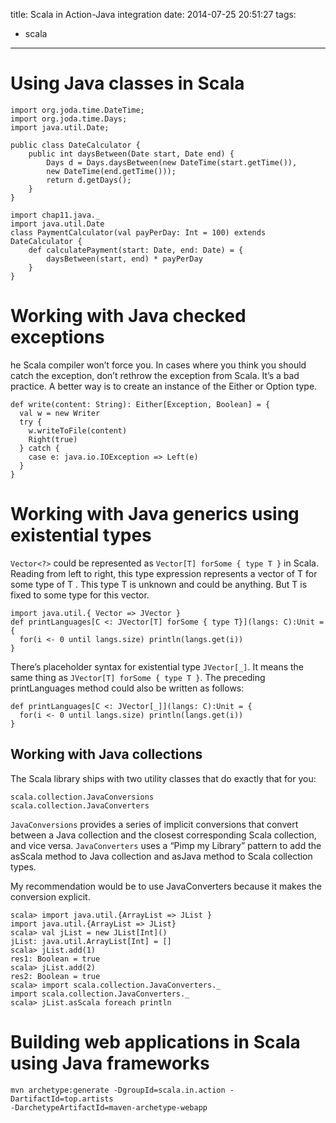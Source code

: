 title: Scala in Action-Java integration
date: 2014-07-25 20:51:27
tags:
- scala
---

# Using Java classes in Scala #
~~~~~~
import org.joda.time.DateTime;
import org.joda.time.Days;
import java.util.Date;

public class DateCalculator {
    public int daysBetween(Date start, Date end) {
        Days d = Days.daysBetween(new DateTime(start.getTime()),
        new DateTime(end.getTime()));
        return d.getDays();
    }
}
~~~~~~

~~~~~~
import chap11.java._
import java.util.Date
class PaymentCalculator(val payPerDay: Int = 100) extends DateCalculator {
    def calculatePayment(start: Date, end: Date) = {
        daysBetween(start, end) * payPerDay
    }
}
~~~~~~

# Working with Java checked exceptions #
he Scala compiler won’t force you. In cases where you think you should
catch the exception, don’t rethrow the exception from Scala. It’s a bad practice.
A better way is to create an instance of the Either or Option type. 

~~~~~~
def write(content: String): Either[Exception, Boolean] = {
  val w = new Writer
  try {
    w.writeToFile(content)
    Right(true)
  } catch {
    case e: java.io.IOException => Left(e)
  }
}
~~~~~~

# Working with Java generics using existential types #
`Vector<?>` could be represented as `Vector[T] forSome { type T }`
in Scala. Reading from left to right, this type
expression represents a vector of T for some type of T .
This type T is unknown and could be anything.
But T is fixed to some type for this vector.

~~~~~~
import java.util.{ Vector => JVector }
def printLanguages[C <: JVector[T] forSome { type T}](langs: C):Unit = {
  for(i <- 0 until langs.size) println(langs.get(i))
}
~~~~~~

There’s placeholder syntax for existential type `JVector[_]`. It means the same
thing as `JVector[T] forSome { type T }`. The preceding printLanguages method
could also be written as follows:
~~~~~~
def printLanguages[C <: JVector[_]](langs: C):Unit = {
  for(i <- 0 until langs.size) println(langs.get(i))
}
~~~~~~

## Working with Java collections ##
The Scala library ships with two utility classes that do
exactly that for you:
~~~~~~
scala.collection.JavaConversions
scala.collection.JavaConverters
~~~~~~
`JavaConversions` provides a series of implicit conversions that convert
between a Java collection and the closest corresponding Scala collection, and vice
versa. `JavaConverters` uses a “Pimp my Library” pattern to add the asScala
method to Java collection and asJava method to Scala collection types.

My recommendation would be to use JavaConverters because it makes the conversion
explicit.
~~~~~~
scala> import java.util.{ArrayList => JList }
import java.util.{ArrayList => JList}
scala> val jList = new JList[Int]()
jList: java.util.ArrayList[Int] = []
scala> jList.add(1)
res1: Boolean = true
scala> jList.add(2)
res2: Boolean = true
scala> import scala.collection.JavaConverters._
import scala.collection.JavaConverters._
scala> jList.asScala foreach println
~~~~~~

# Building web applications in Scala using Java frameworks #
~~~~~~
mvn archetype:generate -DgroupId=scala.in.action -DartifactId=top.artists
-DarchetypeArtifactId=maven-archetype-webapp
~~~~~~
